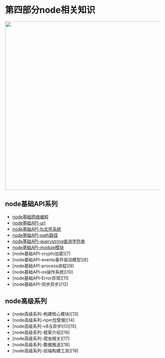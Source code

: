 # 第四部分node相关知识
 
<image src="https://github.com/MarsPen/-notes-summary/blob/master/images/node.png" width="550"></image>


## node基础API系列
* [node基础网络编程][1]
* [node基础API-url][2]
* [node基础API-fs文件系统][3]
* [node基础API-path路径][4]
* [node基础API-querystring查询字符串][5]
* [node基础API-module模块][6]
* [node基础API-crypto加密][7]
* [node基础API-events事件驱动模型][8]
* [node基础API-process进程][9]
* [node基础API-os操作系统][10]
* [node基础API-Error异常][11]
* [node基础API-同步异步][12]


## node高级系列
* [node高级系列-构建核心模块][13]
* [node高级系列-npm包管理][14]
* [node高级系列-v8与异步I/O][15]
* [node高级系列-框架介绍][16] 
* [node高级系列-爬虫相关][17] 
* [node高级系列-数据推送][18] 
* [node高级系列-前端构建工具][19]


[1]: https://github.com/MarsPen/-notes-summary/blob/master/node/http.md
[2]: https://github.com/MarsPen/-notes-summary/blob/master/node/url.md
[3]: https://github.com/MarsPen/-notes-summary/blob/master/node/fs.md
[4]: https://github.com/MarsPen/-notes-summary/blob/master/node/path.md
[5]: https://github.com/MarsPen/-notes-summary/blob/master/node/querystring.md
[6]: https://github.com/MarsPen/-notes-summary/blob/master/node/module.md
